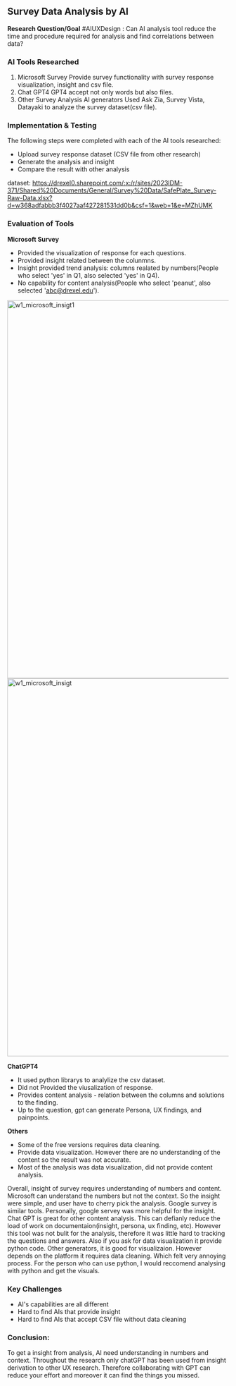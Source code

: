 ## Survey Data Analysis by AI 

**Research Question/Goal** #AIUXDesign
: Can AI analysis tool reduce the time and procedure required for analysis and find correlations between data?


### AI Tools Researched 

1. Microsoft Survey
   Provide survey functionality with survey response visualization, insight and csv file.
2. Chat GPT4
   GPT4 accept not only words but also files.
3. Other Survey Analysis AI generators
   Used Ask Zia, Survey Vista, Datayaki to analyze the survey dataset(csv file).


### Implementation & Testing

The following steps were completed with each of the AI tools researched:

- Upload survey response dataset (CSV file from other research)
- Generate the analysis and insight
- Compare the result with other analysis

dataset: https://drexel0.sharepoint.com/:x:/r/sites/2023IDM-371/Shared%20Documents/General/Survey%20Data/SafePlate_Survey-Raw-Data.xlsx?d=w368adfabbb3f4027aaf427281531dd0b&csf=1&web=1&e=MZhUMK


### Evaluation of Tools

**Microsoft Survey**

- Provided the visualization of response for each questions.
- Provided insight related between the colunmns.
- Insight provided trend analysis: columns realated by numbers(People who select 'yes' in Q1, also selected 'yes' in Q4).
- No capability for content analysis(People who select 'peanut', also selected 'abc@drexel.edu').
<img width="858" alt="w1_microsoft_insigt1" src="https://github.com/DabinLee09/idmT380/assets/146892288/9a0649dc-c247-43eb-98f4-4867c593aab3">
<img width="858" alt="w1_microsoft_insigt" src="https://github.com/DabinLee09/idmT380/assets/146892288/9a0649dc-c247-43eb-98f4-4867c593aab3">

**ChatGPT4**

- It used python librarys to analylize the csv dataset.
- Did not Provided the viusalization of response.
- Provides content analysis - relation between the columns and solutions to the finding.
- Up to the question, gpt can generate Persona, UX findings, and painpoints.

**Others**

- Some of the free versions requires data cleaning.
- Provide data visualization. However there are no understanding of the content so the result was not accurate.
- Most of the analysis was data visualization, did not provide  content analysis.

Overall, insight of survey requires understanding of numbers and content. Microsoft can understand the numbers but not the context. So the insight were simple, and user have to cherry pick the analysis. Google survey is similar tools. Personally, google servey was more helpful for the insight. 
Chat GPT is great for other content analysis. This can defianly reduce the load of work on documentaion(insight, persona, ux finding, etc). However this tool was not bulit for the analysis, therefore it was little hard to tracking the questions and answers. Also if you ask for data visualization it provide python code.
Other generators, it is good for visualizaion. However depends on the platform it requires data cleaning. Which felt very annoying process. For the person who can use python, I would reccomend analysing with python and get the visuals. 


### Key Challenges

- AI's capabilities are all different
- Hard to find AIs that provide insight
- Hard to find AIs that accept CSV file without data cleaning


### Conclusion:

To get a insight from analysis, AI need understanding in numbers and context. Throughout the research only chatGPT has been used from insight derivation to other UX research. Therefore collaborating with GPT can reduce your effort and moreover it can find the things you missed.
